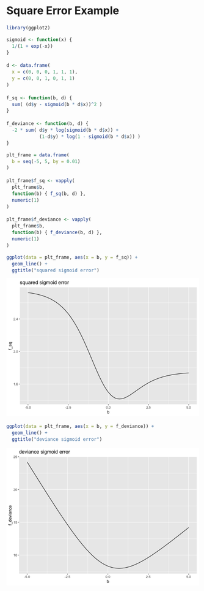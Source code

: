 Square Error Example
================

``` r
library(ggplot2)
```

``` r
sigmoid <- function(x) {
  1/(1 + exp(-x))
}

d <- data.frame(
  x = c(0, 0, 0, 1, 1, 1),
  y = c(0, 0, 1, 0, 1, 1)
)

f_sq <- function(b, d) {
  sum( (d$y - sigmoid(b * d$x))^2 )
}

f_deviance <- function(b, d) {
  -2 * sum( d$y * log(sigmoid(b * d$x)) + 
            (1-d$y) * log(1 - sigmoid(b * d$x)) )
}
```

``` r
plt_frame = data.frame(
  b = seq(-5, 5, by = 0.01)
)

plt_frame$f_sq <- vapply(
  plt_frame$b,
  function(b) { f_sq(b, d) },
  numeric(1)
)

plt_frame$f_deviance <- vapply(
  plt_frame$b,
  function(b) { f_deviance(b, d) },
  numeric(1)
)
```

``` r
ggplot(data = plt_frame, aes(x = b, y = f_sq)) + 
  geom_line() +
  ggtitle("squared sigmoid error")
```

![](Square_Error_Example_files/figure-gfm/unnamed-chunk-4-1.png)<!-- -->

``` r
ggplot(data = plt_frame, aes(x = b, y = f_deviance)) + 
  geom_line() +
  ggtitle("deviance sigmoid error")
```

![](Square_Error_Example_files/figure-gfm/unnamed-chunk-4-2.png)<!-- -->

